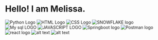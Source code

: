 # Hello! I am Melissa. 

![Python Logo](https://www.python.org/static/community_logos/python-logo.png) ![HTML Logo](URL) ![CSS Logo](URL) ![SNOWFLAKE logo](URL) ![My sql LOGO](URL) ![JAVASCRIPT LOGO](URL) 
![Springboot logo](URL) ![Postman logo](URL) ![react logo](URL) ![alt text](URL) ![alt text](URL) 
